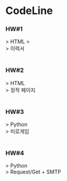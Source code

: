 # CodeLine

<h3>HW#1</h3>
> HTML
> <br>
> 이력서
<br><br>

<h3>HW#2</h3>
> HTML
<br>
> 정적 페이지
<br><br>

<h3>HW#3</h3>
> Python
<br>
> 미로게임
<br><br>

<h3>HW#4</h3>
> Python
<br>
> Request/Get + SMTP
<br><br>
